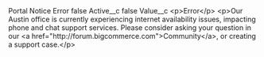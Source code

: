 <?xml version="1.0" encoding="UTF-8"?>
<CustomMetadata xmlns="http://soap.sforce.com/2006/04/metadata" xmlns:xsi="http://www.w3.org/2001/XMLSchema-instance" xmlns:xsd="http://www.w3.org/2001/XMLSchema">
    <label>Portal Notice Error</label>
    <protected>false</protected>
    <values>
        <field>Active__c</field>
        <value xsi:type="xsd:boolean">false</value>
    </values>
    <values>
        <field>Value__c</field>
        <value xsi:type="xsd:string">&lt;p&gt;Error&lt;/p&gt;
&lt;p&gt;Our Austin office is currently experiencing internet availability issues, impacting phone and chat support services. Please consider asking your question in our &lt;a href=&quot;http://forum.bigcommerce.com&quot;&gt;Community&lt;/a&gt;, or creating a support case.&lt;/p&gt;</value>
    </values>
</CustomMetadata>

